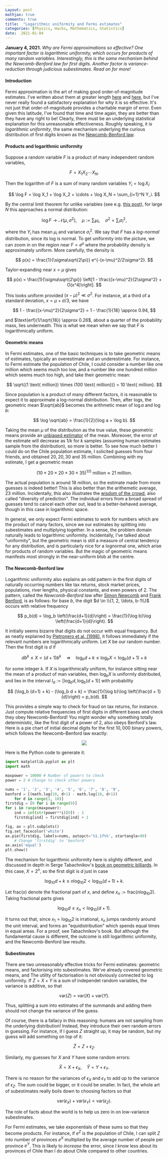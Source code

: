 ```yaml
---
Layout: post
mathjax: true
comments: true
title:  "Logarithmic uniformity and Fermi estimates"
categories: [Physics, Hacks, Mathematics, Statistics]
date:  2021-01-04
---
```


**January 4, 2021.** *Why are Fermi approximations so effective? One
  important factor is logarithmic uniformity, which occurs for products of
  many random variables. Interestingly, this is the same mechanism
  behind the Newcomb-Benford law for first digits. Another factor is
  variance-reduction through judicious subestimates. Read on for more!*

#### Introduction

Fermi approximation is the art of making good order-of-magnitude estimates.
I've written about them
at greater length
[here](https://hapax.github.io/assets/fermi-estimates.pdf) and
[here](https://hapax.github.io/physics/teaching/hacks/napkin-hacks/#sec-3),
but I've never really found a satisfactory explanation for why it is so effective.
It's not just that order-of-magnitude provides a charitable margin of
error.
Even given this latitude, I've found that time and time again, they
are better than they have any right to be!
Clearly, there must be an underlying statistical explanation for this
unreasonable effectiveness.
Roughly speaking, it is *logarithmic uniformity*, the same mechanism underlying the
curious distribution of first digits known as the
[Newcomb-Benford law](https://en.wikipedia.org/wiki/Benford%27s_law).

#### Products and logarithmic uniformity

Suppose a random variable $F$ is a product of many independent random
variables,

$$
F = X_1 X_2 \cdots X_N.
$$

Then the logarithm of $F$ is a sum of many random variables $Y_i =
\log X_i$:

$$
\log F = \log X_1 + \log X_2 + \cdots + \log X_N = \sum_{i=1}^N Y_i.
$$

By the central limit theorem for unlike variables (see
e.g. [this post](https://hapax.github.io/hacks/mathematics/statistics/clt/)),
for large $N$ this approaches a normal distribution:

$$
\log F \to \mathcal{N}(\mu, \sigma^2), \quad \mu := \sum_i \mu_i,
\quad \sigma^2 = \sum_i \sigma_i^2,
$$

where the $Y_i$ has mean $\mu_i$ and variance $\sigma_i^2$.
We say that $F$ has a *log-normal* distribution, since its log is
normal.
To get uniformity into the picture, we can zoom in on the region near
$F = e^\mu$ where the probability density is approximately uniform.
More carefully, the density is

$$
p(x) = \frac{1}{\sigma\sqrt{2\pi}} e^{-(x-\mu)^2/2\sigma^2}.
$$

Taylor-expanding near $x = \mu$ gives

$$
p(x) = \frac{1}{\sigma\sqrt{2\pi}}
\left[1 - \frac{(x-\mu)^2}{2\sigma^2} + O(x^4)\right].
$$

This looks uniform provided $(x - \mu)^2 \ll \sigma^2$.
For instance, at a third of a standard deviation, $x = \mu + \sigma/3$,
we have

$$
1 - \frac{(x-\mu)^2}{2\sigma^2} = 1 - \frac{1}{18} \approx 0.94,
$$

and $\text{erf}(1/\sqrt{18}) \approx 0.26$, about a quarter of the
probability mass, lies underneath.
This is what we mean when we say that $F$ is logarithmically uniform.

#### Geometric means

In Fermi estimates, one of the basic techniques is to take geometric
means of estimates, typically an overestimate and an underestimate.
For instance, to Fermi estimate the population of Chile, I could
consider a number like one million which seems much too low, and a
number like one hundred million which seems much too high, and take
their geometric mean:

$$
\sqrt{(1 \text{ million}) \times (100 \text{ million})} = 10 \text{ million}.
$$

Since population is a product of many different factors, it is
reasonable to expect it to approximate a log-normal distribution.
Then, after logs, the geometric mean $\sqrt{ab}$ becomes the
arithmetic mean of $\log a$ and $\log b$:

$$
\log \sqrt{ab} = \frac{1}{2}(\log a + \log b).
$$

Taking the mean $\mu$ of the distribution as the true value, these
geometric means provide an
[unbiased estimator](https://en.wikipedia.org/wiki/Bias_of_an_estimator)
of the mean.
Moreover, the error of the estimate will decrease as $1/k$ for $k$
samples (assuming human estimates sample from the distribution), so more is better.
To see how much better I could do on the Chile population estimate, I
solicited guesses from four friends, and obtained $20, 20, 30$ and $35$
million.
Combining with my estimate, I get a geometric mean

$$
(10 \times 20 \times 20 \times 30 \times 35)^{1/5} \text{ million}
\approx 21 \text{ million}.
$$

The actual population is around $18$ million, so the estimate made
from more guesses is indeed better!
This is also better than the arithemetic average, $23$ million.
Incidentally, this also illustrates the
[wisdom of the crowd](https://hapax.github.io/physics/mathematics/statistics/crowd/),
also called "diversity of prediction".
The individual errors from a broad spread of guesses tend to cancel
each other out, lead to a better-behaved average, though in this case
in logarithmic space.

In general, we only expect Fermi estimates to work for numbers which
are the product of many factors, since we our estimates by splitting
into subestimates and multiplying together.
In a sense, the problem domain naturally leads to logarithmic
uniformity.
Incidentally, I've talked about "uniformity", but the geometric mean
is still a measure of central tendency for any distribution, and is
particularly nice for a lognormal one, which arise for products of
random variables.
But the magic of geometric means manifests most
strongly in the near-uniform blob at the centre.

#### The Newcomb-Benford law

Logarithmic uniformity also explains an odd pattern in the first
digits of naturally occurring numbers like tax returns, stock market
prices, populations, river lengths, physical constants, and even
powers of $2$.
The pattern, called the *Newcomb-Benford law* after
[Simon Newcomb](https://en.wikipedia.org/wiki/Simon_Newcomb) and
[Frank Benford](https://en.wikipedia.org/wiki/Frank_Benford), is as
follows: for base $b$, the digit $d \in \\{1, 2, \ldots, b-1\\}$
occurs with relative frequency

$$
p_b(d) = \log_b \left(\frac{d+1}{d}\right) = \frac{1}{\log b}\log \left(\frac{d+1}{d}\right).
$$

It initially seems bizarre that digits do not occur with equal
frequency.
But as neatly explained by
[Pietronero et al. (1998)](https://arxiv.org/pdf/cond-mat/9808305.pdf),
it follows immediately if the relevant numbers are logarithmically uniform.
Let $X$ be our random number.
Then the first digit is $d$ if

$$
db^k \leq X < (d+1)b^{k} \quad \Longrightarrow \quad \log_b d + k \leq
\log_b X < \log_b(d+1) + k
$$

for some integer $k$.
If $X$ is logarithmically uniform, for instance sitting near the mean
of a product of man variables, then $\log_b X$ is uniformly
distributed, and lies in the interval $I_d :=
[\log_b d, \log_b (d+1)]$ with probability

$$
(\log_b (d+1) + k) - (\log_b d + k) = \frac{1}{\log b}\log \left(\frac{d +
1}{d}\right) = p_b(d).
$$

This provides a simple way to check for fraud on tax returns, for
instance.
Just compute relative frequencies of first digits in different bases
and check they obey Newcomb-Benford!
You might wonder why something totally deterministic, like the first
digit of a power of $2$, also obeys Benford's law.
Here is a pie chart of initial decimal digits for the first $10,000$ binary
powers, which follows the Newcomb-Benford law exactly:

<figure>
    <div style="text-align:center"><img src
    ="/images/posts/benford1.png"/>
	</div>
	</figure>

Here is the Python code to generate it:

```python
import matplotlib.pyplot as plt
import math

maxpower = 10000 # Number of powers to check
power = 2 # Change to check other powers

nums = '1', '2', '3', '4', '5', '6', '7', '8', '9',
benford = [(math.log(10, d+1) - math.log(10, d+1))
    for d in range(1, 10)]
firstdig = [0 for i in range(9)]
for i in range(maxpower):
	ind = int(str(power**i)[0]) - 1
	firstdig[ind] = firstdig[ind] + 1

fig, ax = plt.subplots()
fig.set_facecolor('white')
ax.pie(firstdig, labels=nums, autopct='%1.1f%%', startangle=90)
    # Change 'firstdig' to 'benford'
ax.axis('equal')
plt.show()
```

The mechanism for logarithmic uniformity here is slightly different,
and discussed in depth in Serge Tabachnikov's
[book on geometric billiards](http://www.personal.psu.edu/sot2/books/billiardsgeometry.pdf).
In this case, $X = 2^n$, so the first digit is $d$ just in case

$$
\log_{10}d + k \leq n\log_{10} 2 < \log_{10}(d + 1) + k.
$$

Let $\text{frac}(x)$ denote the fractional part of $x$, and define
$x_n := \text{frac}(n\log_{10} 2)$.
Taking fractional parts gives

$$
\log_{10}d \leq x_n < \log_{10}(d + 1).
$$

It turns out that, since $x_1 = \log_{10} 2$ is irrational,
$x_n$ jumps randomly around the unit interval, and forms an
"equidistribution" which spends equal times in equal areas.
For a proof, see Tabachnikov's book.
But although the fundamental cause is different, the outcome is still
logarithmic uniformity, and the Newcomb-Benford law results.

#### Subestimates

There are two unreasonably effective tricks for Fermi estimates:
geometric means, and factorising into subestimates.
We've already covered geometric means, and 
The utility of factorisation is not obviously connected to log
uniformity.
If $Z = X + Y$ is a sum of independet random variables, the variance
is additive, so that

$$
\text{var}(Z) = \text{var}(X) + \text{var}(Y).
$$

Thus, splitting a sum into estimates of the summands and adding them
should not change the variance of the guess.

Of course, there is a fallacy in this reasoning: humans are not
sampling from the underlying distribution!
Instead, they introduce their own random errors in guessing.
For instance, if I guess $Z$ straight up, it may be random, but my
guess will add something on top of it:

$$
\hat{Z} = Z + \epsilon_Z.
$$

Similarly, my guesses for $X$ and $Y$ have some random errors:

$$
\hat{X} = X + \epsilon_X, \quad \hat{Y} = Y + \epsilon_Y.
$$

There is no reason for the variances of $\epsilon_X$ and $\epsilon_Y$
to add up to the variance of $\epsilon_Z$.
The sum could be bigger, or it could be smaller.
In fact, the whole art of subestimates really boils down to choosing
factors so that

$$
\text{var}(\epsilon_X) + \text{var}(\epsilon_Y) < \text{var}(\epsilon_Z).
$$

The role of facts about the world is to help us zero in on
low-variance subestimates.

For Fermi estimates, we take exponentials of these sums so that they
become products.
For instance, if $e^Z$ is the population of Chile, I can split $Z$
into number of provinces $e^X$ multiplied by the average number of
people per province $e^Y$.
This is likely to *increase* the error, since I know less about its
provinces of Chile than I do about Chile compared to other countries.

<!--
The Lyapunov condition holds for a sum of independent random
variables.
By taking an exponential, we can turn it into a result for a *product* of
independent variables.
Let $X_i, \mu_i, \sigma_i^2$ be as above, and $X_i = \log Y_i$.
Then

$$
\exp\left[\sum_{i=1}^N X_i\right] = \prod_{i = 1}^N Y_i \to \log
\mathcal{N}(\mu, \sigma^2).
$$

The distribution on the right is not a normal, but a *log-normal*.
It is simply what the normal distribution looks like when viewed in
terms of a variable $y > 0$ defined by $x = \log y$.
In order to plot the density, we use the fact that $dx =
dy/y$, and hence

$$
p(x)\, dx = \frac{dx}{\sqrt{2\pi}\sigma}
e^{-\frac{(x-\mu)^2}{2\sigma^2}} = \frac{dy}{\sqrt{2\pi}\sigma y}
e^{-\frac{(\log y-\mu)^2}{2\sigma^2}}.
$$

So, this is distribution that a product of many independent factors
converges to. -->

<!-- https://arxiv.org/pdf/cond-mat/9808305.pdf -->
